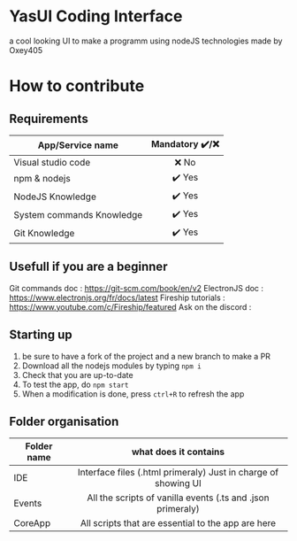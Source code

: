 # YasUI Coding Interface
a cool looking UI to make a programm using nodeJS technologies
made by Oxey405
# How to contribute
## Requirements
| App/Service name         | Mandatory ✔️/❌
|--------------|:-----:|
| Visual studio code |  ❌ No |
| npm & nodejs |  ✔️ Yes|
| NodeJS Knowledge | ✔️ Yes|
| System commands Knowledge | ✔️ Yes|
| Git Knowledge | ✔️ Yes|
## Usefull if you are a beginner
Git commands doc : https://git-scm.com/book/en/v2
ElectronJS doc : https://www.electronjs.org/fr/docs/latest
Fireship tutorials : https://www.youtube.com/c/Fireship/featured
Ask on the discord : 
## Starting up
1. be sure to have a fork of the project and a new branch to make a PR
2. Download all the nodejs modules by typing `npm i`
3. Check that you are up-to-date
4. To test the app, do `npm start`
5. When a modification is done, press `ctrl+R` to refresh the app
## Folder organisation
| Folder name         | what does it contains
|--------------|:-----:|
| IDE |  Interface files (.html primeraly) Just in charge of showing UI|
| Events |  All the scripts of vanilla events (.ts and .json primeraly) |
| CoreApp |  All scripts that are essential to the app are here |